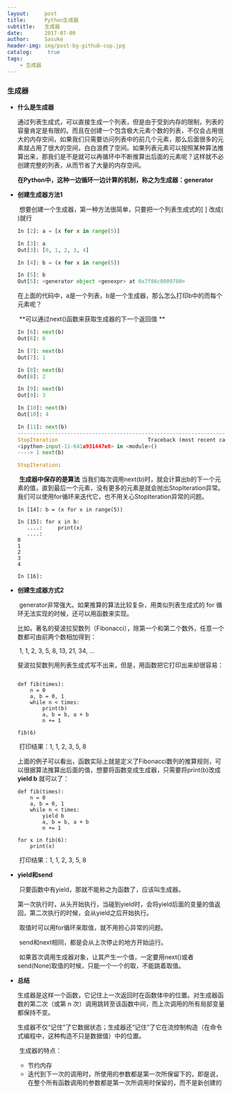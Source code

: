 ```yaml
---
layout:     post
title:      Python生成器
subtitle:   生成器
date:       2017-07-09
author:     Sasuke
header-img: img/post-bg-github-cup.jpg
catalog: 	 true
tags:
    - 生成器
---
```


### 生成器

- **什么是生成器**

  ​	通过列表生成式，可以直接生成一个列表，但是由于受到内存的限制，列表的容量肯定是有限的。而且在创建一个包含极大元素个数的列表，不仅会占用很大的内存空间，如果我们只需要访问列表中的前几个元素，那么后面很多的元素就占用了很大的空间，白白浪费了空间。如果列表元素可以按照某种算法推算出来，那我们是不是就可以再循环中不断推算出后面的元素呢？这样就不必创建完整的列表，从而节省了大量的内存空间。

  ​	**在Python中，这种一边循环一边计算的机制，称之为生成器：generator**

- **创建生成器方法1**

  ​	想要创建一个生成器，第一种方法很简单，只要把一个列表生成式的[ ] 改成( )就行	

  ```python
  In [2]: a = [x for x in range(5)]

  In [3]: a
  Out[3]: [0, 1, 2, 3, 4]

  In [4]: b = (x for x in range(5))

  In [5]: b
  Out[5]: <generator object <genexpr> at 0x7f86c8009780>
  ```

  ​	在上面的代码中，a是一个列表，b是一个生成器，那么怎么打印b中的而每个元素呢？

  ​	**可以通过next()函数来获取生成器的下一个返回值 **

  ```python
  In [6]: next(b)
  Out[6]: 0

  In [7]: next(b)
  Out[7]: 1

  In [8]: next(b)
  Out[8]: 2

  In [9]: next(b)
  Out[9]: 3

  In [10]: next(b)
  Out[10]: 4

  In [11]: next(b)
  ---------------------------------------------------------------------------
  StopIteration                             Traceback (most recent call last)
  <ipython-input-11-641a931447e8> in <module>()
  ----> 1 next(b)

  StopIteration: 

  ```

  ​	**生成器中保存的是算法**  当我们每次调用next(b)时，就会计算出b的下一个元素的值，直到最后一个元素，没有更多的元素是就会抛出StopIteration异常。我们可以使用for循环来迭代它，也不用关心StopIteration异常的问题。	

  ```
  In [14]: b = (x for x in range(5))

  In [15]: for x in b:
     ....:     print(x)
     ....:     
  0
  1
  2
  3
  4

  In [16]: 

  ```

- **创建生成器方式2**

  ​	generator非常强大。如果推算的算法比较复杂，用类似列表生成式的 for 循环无法实现的时候，还可以用函数来实现。

  ​	比如，著名的斐波拉契数列（Fibonacci），除第一个和第二个数外，任意一个数都可由前两个数相加得到：

  ​	1, 1, 2, 3, 5, 8, 13, 21, 34, ...

  ​	斐波拉契数列用列表生成式写不出来，但是，用函数把它打印出来却很容易：	

  ```

  def fib(times):
      n = 0
      a, b = 0, 1
      while n < times:
          print(b)
          a, b = b, a + b
          n += 1

  fib(6)
  ```

  ​	打印结果：1, 1, 2, 3, 5, 8

  ​	上面的例子可以看出，函数实际上就是定义了Fibonacci数列的推算规则，可以很据算法推算出后面的值，想要将函数变成生成器，只需要将print(b)改成**yield b** 就可以了：

  ```
  def fib(times):
      n = 0
      a, b = 0, 1
      while n < times:
          yield b
          a, b = b, a + b
          n += 1

  for x in fib(6):
      print(x)
  ```

  ​	打印结果：1, 1, 2, 3, 5, 8

- **yield和send**

  ​	只要函数中有yield，那就不能称之为函数了，应该叫生成器。

  ​	第一次执行时，从头开始执行，当碰到yield时，会将yield后面的变量的值返回，第二次执行的时候，会从yield之后开始执行。

  ​	取值时可以用for循环来取值，就不用担心异常的问题。

  ​	send和next相同，都是会从上次停止的地方开始运行。

  ​	如果首次调用生成器对象，让其产生一个值，一定要用next()或者send(None)
  ​	取值的时候，只能一个一个的取，不能跳着取值。	

- **总结**

  ​	生成器是这样一个函数，它记住上一次返回时在函数体中的位置。对生成器函数的第二次（或第 n 次）调用跳转至该函数中间，而上次调用的所有局部变量都保持不变。

  生成器不仅“记住”了它数据状态；生成器还“记住”了它在流控制构造（在命令式编程中，这种构造不只是数据值）中的位置。

  ​	生成器的特点：

  - 节约内存
  - 迭代到下一次的调用时，所使用的参数都是第一次所保留下的，即是说，在整个所有函数调用的参数都是第一次所调用时保留的，而不是新创建的



